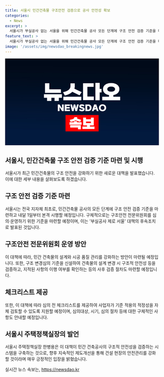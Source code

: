 ```yaml
---
title: 서울시 민간건축물 구조안전 검증으로 공사 안전성 확보
categories:
  - News
excerpt: >
  서울시가 부실공사 없는 서울을 위해 민간건축물 공사 모든 단계에 구조 안전 검증 기준을 마련하고 7월 1일부터 시행한다고 밝혔다. 이는 부실공사 제로 서울 대책 후속조치로, 설계·시공 품질 강화와 구조 변경심의 기준 도입 등을 포함한다. 심의 전 체크리스트 제공과 지자체 요청에 따른 지원 방식도 마련됐으며, 이를 통해 더 나은 안전관리를 실현하겠다는 계획이다.
feature_text: >
  서울시가 부실공사 없는 서울을 위해 민간건축물 공사 모든 단계에 구조 안전 검증 기준을 마련하고 7월 1일부터 시행한다고 밝혔다. 이는 부실공사 제로 서울 대책 후속조치로, 설계·시공 품질 강화와 구조 변경심의 기준 도입 등을 포함한다. 심의 전 체크리스트 제공과 지자체 요청에 따른 지원 방식도 마련됐으며, 이를 통해 더 나은 안전관리를 실현하겠다는 계획이다.
image: '/assets/img/newsdao_breakingnews.jpg'
---
```


<p><img src="/assets/img/newsdao_breakingnews.jpg" alt="pcversion 속보" /></p>

<h2 data-ke-size="size26">서울시, 민간건축물 구조 안전 검증 기준 마련 및 시행</h2>

<p data-ke-size="size16">서울시가 최근 민간건축물의 구조 안전을 강화하기 위한 새로운 대책을 발표했습니다. 이에 대한 세부 내용을 살펴보도록 하겠습니다.</p>

<h2>구조 안전 검증 기준 마련</h2>

<p data-ke-size="size16">서울시는 전국 지자체 최초로, 민간건축물 공사의 모든 단계에 구조 안전 검증 기준을 마련하고 내달 1일부터 본격 시행할 예정입니다. 구체적으로는 구조안전 전문위원회를 심의·운영하기 위한 기준을 마련할 예정이며, 이는 '부실공사 제로 서울' 대책의 후속조치로 발표된 것입니다.</p>

<h2>구조안전 전문위원회 운영 방안</h2>

<p data-ke-size="size16">이 대책에 따라, 민간 건축물의 설계와 시공 품질 관리를 강화하는 방안이 마련될 예정입니다. 또한, 구조 변경심의 기준을 신설하여 건축물의 설계 변경 시 구조적 안전성 등을 검증하고, 지적된 사항의 이행 여부를 확인하는 등의 사후 검증 절차도 마련할 예정입니다.</p>

<h2>체크리스트 제공</h2>

<p data-ke-size="size16">또한, 이 대책에 따라 심의 전 체크리스트를 제공하여 사업자가 기준 적용의 적정성을 자체 검토할 수 있도록 지원할 예정이며, 심의대상, 시기, 심의 절차 등에 대한 구체적인 사항도 안내할 예정입니다.</p>

<h2>서울시 주택정책실장의 발언</h2>

<p data-ke-size="size16">서울시 주택정책실장 한병용은 이 대책이 민간 건축공사의 구조적 안전성을 검증하는 시스템을 구축하는 것으로, 향후 지속적인 제도개선을 통해 건설 현장의 안전관리를 강화할 것이라며 매우 긍정적인 입장을 밝혔습니다.</p>
실시간 뉴스 속보는, <a href="https://newsdao.kr" rel="dofollow">https://newsdao.kr</a>


